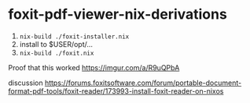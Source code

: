 # foxit-pdf-viewer-nix-derivations

1. `nix-build ./foxit-installer.nix`
2. install to $USER/opt/...
3. `nix-build ./foxit.nix`

Proof that this worked https://imgur.com/a/R9uQPbA

discussion https://forums.foxitsoftware.com/forum/portable-document-format-pdf-tools/foxit-reader/173993-install-foxit-reader-on-nixos
